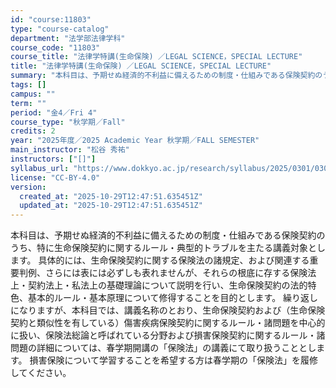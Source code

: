 ```yaml
---
id: "course:11803"
type: "course-catalog"
department: "法学部法律学科"
course_code: "11803"
course_title: "法律学特講(生命保険) ／LEGAL SCIENCE，SPECIAL LECTURE"
title: "法律学特講(生命保険) ／LEGAL SCIENCE，SPECIAL LECTURE"
summary: "本科目は、予期せぬ経済的不利益に備えるための制度・仕組みである保険契約のうち、特に生命保険契約に関するルール・典型的トラブルを主たる講義対象とします。 具体的には、生命保険契約に関する保険法の諸規定、および関連する重要判例、さらには表には必…"
tags: []
campus: ""
term: ""
period: "金4／Fri 4"
course_type: "秋学期／Fall"
credits: 2
year: "2025年度／2025 Academic Year 秋学期／FALL SEMESTER"
main_instructor: "松谷 秀祐"
instructors: ["[]"]
syllabus_url: "https://www.dokkyo.ac.jp/research/syllabus/2025/0301/0301_11803_ja_JP.html"
license: "CC-BY-4.0"
version:
  created_at: "2025-10-29T12:47:51.635451Z"
  updated_at: "2025-10-29T12:47:51.635451Z"
---
```

本科目は、予期せぬ経済的不利益に備えるための制度・仕組みである保険契約のうち、特に生命保険契約に関するルール・典型的トラブルを主たる講義対象とします。 具体的には、生命保険契約に関する保険法の諸規定、および関連する重要判例、さらには表には必ずしも表れませんが、それらの根底に存する保険法上・契約法上・私法上の基礎理論について説明を行い、生命保険契約の法的特色、基本的ルール・基本原理について修得することを目的とします。 繰り返しになりますが、本科目では、講義名称のとおり、生命保険契約および（生命保険契約と類似性を有している）傷害疾病保険契約に関するルール・諸問題を中心的に扱い、保険法総論と呼ばれている分野および損害保険契約に関するルール・諸問題の詳細については、春学期開講の「保険法」の講義にて取り扱うこととします。 損害保険について学習することを希望する方は春学期の「保険法」を履修してください。
